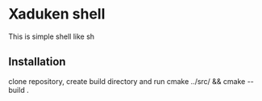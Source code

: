 # Xaduken shell
This is simple shell like sh

## Installation
clone repository, create build directory and run cmake ../src/ && cmake --build .
